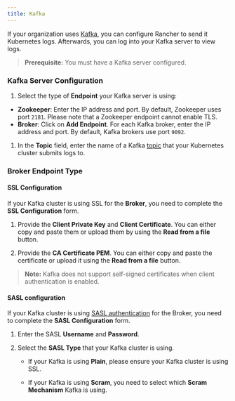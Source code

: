 ```yaml
---
title: Kafka
---
```


If your organization uses [Kafka](https://kafka.apache.org/), you can configure Rancher to send it Kubernetes logs. Afterwards, you can log into your Kafka server to view logs.

> **Prerequisite:** You must have a Kafka server configured.

### Kafka Server Configuration

1. Select the type of **Endpoint** your Kafka server is using:

- **Zookeeper**: Enter the IP address and port. By default, Zookeeper uses port `2181`. Please note that a Zookeeper endpoint cannot enable TLS.
- **Broker**: Click on **Add Endpoint**. For each Kafka broker, enter the IP address and port. By default, Kafka brokers use port `9092`.

1. In the **Topic** field, enter the name of a Kafka [topic](https://kafka.apache.org/documentation/#basic_ops_add_topic) that your Kubernetes cluster submits logs to.

### **Broker** Endpoint Type

#### SSL Configuration

If your Kafka cluster is using SSL for the **Broker**, you need to complete the **SSL Configuration** form.

1. Provide the **Client Private Key** and **Client Certificate**. You can either copy and paste them or upload them by using the **Read from a file** button.

1. Provide the **CA Certificate PEM**. You can either copy and paste the certificate or upload it using the **Read from a file** button.

> **Note:** Kafka does not support self-signed certificates when client authentication is enabled.

#### SASL configuration

If your Kafka cluster is using [SASL authentication](https://kafka.apache.org/documentation/#security_sasl) for the Broker, you need to complete the **SASL Configuration** form.

1. Enter the SASL **Username** and **Password**.

1. Select the **SASL Type** that your Kafka cluster is using.

   - If your Kafka is using **Plain**, please ensure your Kafka cluster is using SSL.

   - If your Kafka is using **Scram**, you need to select which **Scram Mechanism** Kafka is using.
